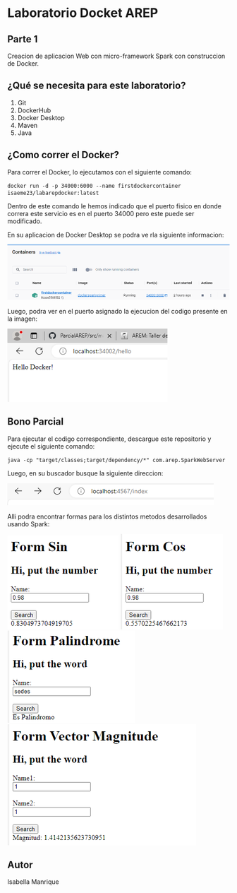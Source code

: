 # Laboratorio Docket AREP
## Parte 1
Creacion de aplicacion Web con micro-framework Spark con construccion de Docker.

## ¿Qué se necesita para este laboratorio?
1. Git
2. DockerHub
3. Docker Desktop
3. Maven
4. Java

## ¿Como correr el Docker?
Para correr el Docker, lo ejecutamos con el siguiente comando:

    docker run -d -p 34000:6000 --name firstdockercontainer isaeme23/labarepdocker:latest

Dentro de este comando le hemos indicado que el puerto fisico en donde correra este servicio es en el puerto 34000
pero este puede ser modificado.

En su aplicacion de Docker Desktop se podra ve rla siguiente informacion:

![img.png](img.png)

Luego, podra ver en el puerto asignado la ejecucion del codigo presente en la imagen:

![img_1.png](img_1.png)

## Bono Parcial
Para ejecutar el codigo correspondiente, descargue este repositorio y ejecute el siguiente comando:

    java -cp "target/classes;target/dependency/*" com.arep.SparkWebServer

Luego, en su buscador busque la siguiente direccion:

![img_2.png](img_2.png)

Alli podra encontrar formas para los distintos metodos desarrollados usando Spark:

![img_3.png](img_3.png)
![img_4.png](img_4.png)
![img_5.png](img_5.png)
![img_6.png](img_6.png)

## Autor
Isabella Manrique
